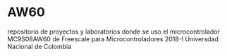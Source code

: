 # AW60
repositorio de proyectos y laboratorios donde se uso el microcontrolador MC9S08AW60 de Freescale para Microcontroladores 2018-I Universdad Nacional de Colombia
